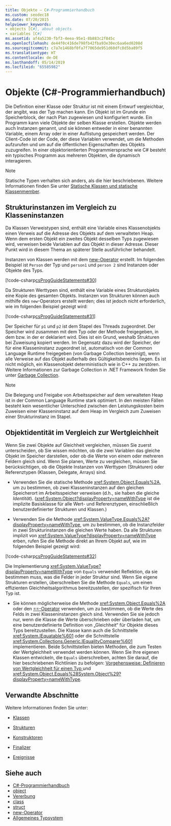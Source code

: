 ```yaml
---
title: Objekte – C#-Programmierhandbuch
ms.custom: seodec18
ms.date: 07/20/2015
helpviewer_keywords:
- objects [C#], about objects
- variables [C#]
ms.assetid: af4a5230-fbf3-4eea-95e1-8b883c2f845c
ms.openlocfilehash: de44f0c416de798fb42fba93e30ec6aa6ed0208d
ms.sourcegitcommit: c7a7e1468bf0fa7f7065de951d60dfc8d5ba89f5
ms.translationtype: HT
ms.contentlocale: de-DE
ms.lasthandoff: 05/14/2019
ms.locfileid: "65585982"
---
```

# <a name="objects-c-programming-guide"></a>Objekte (C#-Programmierhandbuch)
Die Definition einer Klasse oder Struktur ist mit einem Entwurf vergleichbar, der angibt, was der Typ machen kann. Ein Objekt ist im Grunde ein Speicherblock, der nach Plan zugewiesen und konfiguriert wurde. Ein Programm kann viele Objekte der selben Klasse erstellen. Objekte werden auch Instanzen genannt, und sie können entweder in einer benannten Variable, einem Array oder in einer Auflistung gespeichert werden. Der Client-Code ist der Code, der diese Variablen verwendet, um die Methoden aufzurufen und um auf die öffentlichen Eigenschaften des Objekts zuzugreifen. In einer objektorientierten Programmiersprache wie C# besteht ein typisches Programm aus mehreren Objekten, die dynamisch interagieren.  
  
> [!NOTE]
>  Statische Typen verhalten sich anders, als die hier beschriebenen. Weitere Informationen finden Sie unter [Statische Klassen und statische Klassenmember](../../../csharp/programming-guide/classes-and-structs/static-classes-and-static-class-members.md).  
  
## <a name="struct-instances-vs-class-instances"></a>Strukturinstanzen im Vergleich zu Klasseninstanzen  
 Da Klassen Verweistypen sind, enthält eine Variable eines Klassenobjekts einen Verweis auf die Adresse des Objekts auf dem verwalteten Heap. Wenn dem ersten Objekt ein zweites Objekt desselben Typs zugewiesen wird, verweisen beide Variablen auf das Objekt in dieser Adresse. Dieser Punkt wird in diesem Thema an späterer Stelle ausführlicher behandelt.  
  
 Instanzen von Klassen werden mit dem [new-Operator](../../../csharp/language-reference/keywords/new-operator.md) erstellt. Im folgenden Beispiel ist `Person` der Typ und `person1` und `person 2` sind Instanzen oder Objekte des Typs.  
  
 [!code-csharp[csProgGuideStatements#30](~/samples/snippets/csharp/VS_Snippets_VBCSharp/csProgGuideStatements/CS/Statements.cs#30)]  
  
 Da Strukturen Werttypen sind, enthält eine Variable eines Strukturobjekts eine Kopie des gesamten Objekts. Instanzen von Strukturen können auch mithilfe des `new`-Operators erstellt werden; dies ist jedoch nicht erforderlich, wie im folgenden Beispiel gezeigt wird:  
  
 [!code-csharp[csProgGuideStatements#31](~/samples/snippets/csharp/VS_Snippets_VBCSharp/csProgGuideStatements/CS/Statements.cs#31)]  
  
 Der Speicher für `p1` und `p2` ist dem Stapel des Threads zugeordnet. Der Speicher wird zusammen mit dem Typ oder der Methode freigegeben, in dem bzw. in der er deklariert wird. Dies ist ein Grund, weshalb Strukturen bei Zuweisung kopiert werden. Im Gegensatz dazu wird der Speicher, der für eine Klasseninstanz zugeordnet ist, automatisch von der Common Language Runtime freigegeben (von Garbage Collection bereinigt), wenn alle Verweise auf das Objekt außerhalb des Gültigkeitsbereichs liegen. Es ist nicht möglich, ein Klassenobjekt deterministisch wie in C++ zu zerstören. Weitere Informationen zur Garbage Collection in .NET Framework finden Sie unter [Garbage Collection](../../../standard/garbage-collection/index.md).  
  
> [!NOTE]
>  Die Belegung und Freigabe von Arbeitsspeicher auf dem verwalteten Heap ist in der Common Language Runtime stark optimiert. In den meisten Fällen besteht kein wesentlicher Unterschied zwischen den Leistungskosten beim Zuweisen einer Klasseninstanz auf dem Heap im Vergleich zum Zuweisen einer Strukturinstanz im Stapel.  
  
## <a name="object-identity-vs-value-equality"></a>Objektidentität im Vergleich zur Wertgleichheit  
 Wenn Sie zwei Objekte auf Gleichheit vergleichen, müssen Sie zuerst unterscheiden, ob Sie wissen möchten, ob die zwei Variablen das gleiche Objekt im Speicher darstellen, oder ob die Werte von einem oder mehreren Feldern gleich sind. Wenn Sie planen, Werte zu vergleichen, müssen Sie berücksichtigen, ob die Objekte Instanzen von Werttypen (Strukturen) oder Referenztypen (Klassen, Delegate, Arrays) sind.  
  
- Verwenden Sie die statische Methode <xref:System.Object.Equals%2A>, um zu bestimmen, ob zwei Klasseninstanzen auf den gleichen Speicherort im Arbeitsspeicher verweisen (d.h., sie haben die gleiche *Identität*). (<xref:System.Object?displayProperty=nameWithType> ist die implizite Basisklasse für alle Wert- und Referenztypen, einschließlich benutzerdefinierter Strukturen und Klassen.)  
  
- Verwenden Sie die Methode <xref:System.ValueType.Equals%2A?displayProperty=nameWithType>, um zu bestimmen, ob die Instanzfelder in zwei Strukturinstanzen die gleichen Werte haben. Da alle Strukturen implizit von <xref:System.ValueType?displayProperty=nameWithType> erben, rufen Sie die Methode direkt an Ihrem Objekt auf, wie im folgenden Beispiel gezeigt wird:  
  
 [!code-csharp[csProgGuideStatements#32](~/samples/snippets/csharp/VS_Snippets_VBCSharp/csProgGuideStatements/CS/Statements.cs#32)]  
  
 Die Implementierung <xref:System.ValueType?displayProperty=nameWithType> von `Equals` verwendet Reflektion, da sie bestimmen muss, was die Felder in jeder Struktur sind. Wenn Sie eigene Strukturen erstellen, überschreiben Sie die Methode `Equals`, um einen effizienten Gleichheitsalgorithmus bereitzustellen, der spezifisch für Ihren Typ ist.  
  
- Sie können möglicherweise die Methode <xref:System.Object.Equals%2A> oder den [==-Operator](../../../csharp/language-reference/operators/equality-operators.md#equality-operator-) verwenden, um zu bestimmen, ob die Werte des Felds in zwei Klasseninstanzen gleich sind. Verwenden Sie sie jedoch nur, wenn die Klasse die Werte überschrieben oder überladen hat, um eine benutzerdefinierte Definition von „Gleichheit“ für Objekte dieses Typs bereitzustellen. Die Klasse kann auch die Schnittstelle <xref:System.IEquatable%601> oder die Schnittstelle <xref:System.Collections.Generic.IEqualityComparer%601> implementieren. Beide Schnittstellen bieten Methoden, die zum Testen der Wertgleichheit verwendet werden können. Wenn Sie Ihre eigenen Klassen entwickeln, die `Equals` überschreiben, achten Sie darauf, die hier beschriebenen Richtlinien zu befolgen: [Vorgehensweise: Definieren von Wertgleichheit für einen Typ ](../../../csharp/programming-guide/statements-expressions-operators/how-to-define-value-equality-for-a-type.md) und <xref:System.Object.Equals%28System.Object%29?displayProperty=nameWithType>.  
  
## <a name="related-sections"></a>Verwandte Abschnitte  
 Weitere Informationen finden Sie unter:   
  
- [Klassen](../../../csharp/programming-guide/classes-and-structs/classes.md)  
  
- [Strukturen](../../../csharp/programming-guide/classes-and-structs/structs.md)  
  
- [Konstruktoren](../../../csharp/programming-guide/classes-and-structs/constructors.md)  
  
- [Finalizer](../../../csharp/programming-guide/classes-and-structs/destructors.md)  
  
- [Ereignisse](../../../csharp/programming-guide/events/index.md)  
  
## <a name="see-also"></a>Siehe auch

- [C#-Programmierhandbuch](../../../csharp/programming-guide/index.md)
- [object](../../../csharp/language-reference/keywords/object.md)
- [Vererbung](../../../csharp/programming-guide/classes-and-structs/inheritance.md)
- [class](../../../csharp/language-reference/keywords/class.md)
- [struct](../../../csharp/language-reference/keywords/struct.md)
- [new-Operator](../../../csharp/language-reference/keywords/new-operator.md)
- [Allgemeines Typsystem](../../../standard/base-types/common-type-system.md)
